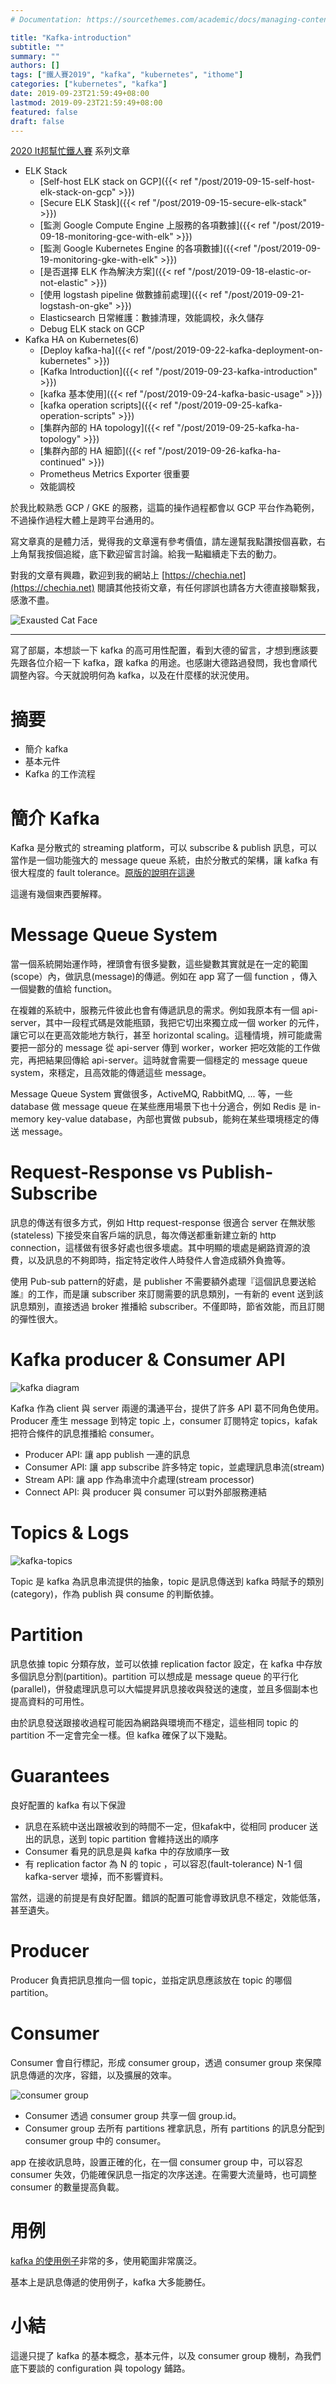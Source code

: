 ```yaml
---
# Documentation: https://sourcethemes.com/academic/docs/managing-content/

title: "Kafka-introduction"
subtitle: ""
summary: ""
authors: []
tags: ["鐵人賽2019", "kafka", "kubernetes", "ithome"]
categories: ["kubernetes", "kafka"]
date: 2019-09-23T21:59:49+08:00
lastmod: 2019-09-23T21:59:49+08:00
featured: false
draft: false
---
```


[2020 It邦幫忙鐵人賽](https://ithelp.ithome.com.tw/2020ironman) 系列文章

- ELK Stack
  - [Self-host ELK stack on GCP]({{< ref "/post/2019-09-15-self-host-elk-stack-on-gcp" >}})
  - [Secure ELK Stask]({{< ref "/post/2019-09-15-secure-elk-stack" >}})
  - [監測 Google Compute Engine 上服務的各項數據]({{< ref "/post/2019-09-18-monitoring-gce-with-elk" >}})
  - [監測 Google Kubernetes Engine 的各項數據]({{<ref "/post/2019-09-19-monitoring-gke-with-elk" >}})
  - [是否選擇 ELK 作為解決方案]({{< ref "/post/2019-09-18-elastic-or-not-elastic" >}})
  - [使用 logstash pipeline 做數據前處理]({{< ref "/post/2019-09-21-logstash-on-gke" >}})
  - Elasticsearch 日常維護：數據清理，效能調校，永久儲存
  - Debug ELK stack on GCP
- Kafka HA on Kubernetes(6)
  - [Deploy kafka-ha]({{< ref "/post/2019-09-22-kafka-deployment-on-kubernetes" >}})
  - [Kafka Introduction]({{< ref "/post/2019-09-23-kafka-introduction" >}})
  - [kafka 基本使用]({{< ref "/post/2019-09-24-kafka-basic-usage" >}}) 
  - [kafka operation scripts]({{< ref "/post/2019-09-25-kafka-operation-scripts" >}})
  - [集群內部的 HA topology]({{< ref "/post/2019-09-25-kafka-ha-topology" >}})
  - [集群內部的 HA 細節]({{< ref "/post/2019-09-26-kafka-ha-continued" >}})
  - Prometheus Metrics Exporter 很重要
  - 效能調校
  
於我比較熟悉 GCP / GKE 的服務，這篇的操作過程都會以 GCP 平台作為範例，不過操作過程大體上是跨平台通用的。

寫文章真的是體力活，覺得我的文章還有參考價值，請左邊幫我點讚按個喜歡，右上角幫我按個追縱，底下歡迎留言討論。給我一點繼續走下去的動力。

對我的文章有興趣，歡迎到我的網站上 [https://chechia.net](https://chechia.net) 閱讀其他技術文章，有任何謬誤也請各方大德直接聯繫我，感激不盡。

![Exausted Cat Face](https://d32l83enj9u8rg.cloudfront.net/wp-content/uploads/iStock-966846550-cat-overheating-simonkr-1-940x470.jpg)

---

寫了部屬，本想談一下 kafka 的高可用性配置，看到大德的留言，才想到應該要先跟各位介紹一下 kafka，跟 kafka 的用途。也感謝大德路過發問，我也會順代調整內容。今天就說明何為 kafka，以及在什麼樣的狀況使用。

# 摘要

* 簡介 kafka
* 基本元件
* Kafka 的工作流程

# 簡介 Kafka

Kafka 是分散式的 streaming platform，可以 subscribe & publish 訊息，可以當作是一個功能強大的 message queue 系統，由於分散式的架構，讓 kafka 有很大程度的 fault tolerance。[原版的說明在這邊](https://kafka.apache.org/documentation/#gettingStarted)

這邊有幾個東西要解釋。

# Message Queue System

當一個系統開始運作時，裡頭會有很多變數，這些變數其實就是在一定的範圍(scope）內，做訊息(message)的傳遞。例如在 app 寫了一個 function ，傳入一個變數的值給 function。

在複雜的系統中，服務元件彼此也會有傳遞訊息的需求。例如我原本有一個 api-server，其中一段程式碼是效能瓶頸，我把它切出來獨立成一個 worker 的元件，讓它可以在更高效能地方執行，甚至 horizontal scaling。這種情境，辨可能歲需要把一部分的 message 從 api-server 傳到 worker，worker 把吃效能的工作做完，再把結果回傳給 api-server。這時就會需要一個穩定的 message queue system，來穩定，且高效能的傳遞這些 message。

Message Queue System 實做很多，ActiveMQ, RabbitMQ, ... 等，一些 database 做 message queue 在某些應用場景下也十分適合，例如 Redis 是 in-memory key-value database，內部也實做 pubsub，能夠在某些環境穩定的傳送 message。

# Request-Response vs Publish-Subscribe

訊息的傳送有很多方式，例如 Http request-response 很適合 server 在無狀態(stateless) 下接受來自客戶端的訊息，每次傳送都重新建立新的 http connection，這樣做有很多好處也很多壞處。其中明顯的壞處是網路資源的浪費，以及訊息的不夠即時，指定特定收件人時發件人會造成額外負擔等。

使用 Pub-sub pattern的好處，是 publisher 不需要額外處理『這個訊息要送給誰』的工作，而是讓 subscriber 來訂閱需要的訊息類別，一有新的 event 送到該訊息類別，直接透過 broker 推播給 subscriber。不僅即時，節省效能，而且訂閱的彈性很大。

# Kafka producer & Consumer API

![kafka diagram](https://kafka.apache.org/23/images/kafka-apis.png)

Kafka 作為 client 與 server 兩邊的溝通平台，提供了許多 API 葛不同角色使用。Producer 產生 message 到特定 topic 上，consumer 訂閱特定 topics，kafak 把符合條件的訊息推播給 consumer。

* Producer API: 讓 app publish 一連的訊息
* Consumer API: 讓 app subscribe 許多特定 topic，並處理訊息串流(stream)
* Stream API: 讓 app 作為串流中介處理(stream processor)
* Connect API: 與 producer 與 consumer 可以對外部服務連結

# Topics & Logs

![kafka-topics](https://kafka.apache.org/23/images/log_anatomy.png)

Topic 是 kafka 為訊息串流提供的抽象，topic 是訊息傳送到 kafka 時賦予的類別(category)，作為 publish 與 consume 的判斷依據。

# Partition

訊息依據 topic 分類存放，並可以依據 replication factor 設定，在 kafka 中存放多個訊息分割(partition)。partition 可以想成是 message queue 的平行化 (parallel)，併發處理訊息可以大幅提昇訊息接收與發送的速度，並且多個副本也提高資料的可用性。

由於訊息發送跟接收過程可能因為網路與環境而不穩定，這些相同 topic 的 partition 不一定會完全一樣。但 kafka 確保了以下幾點。

# Guarantees

良好配置的 kafka 有以下保證

* 訊息在系統中送出跟被收到的時間不一定，但kafak中，從相同 producer 送出的訊息，送到 topic partition 會維持送出的順序
* Consumer 看見的訊息是與 kafka 中的存放順序一致
* 有 replication factor 為 N 的 topic ，可以容忍(fault-tolerance) N-1 個 kafka-server 壞掉，而不影響資料。

當然，這邊的前提是有良好配置。錯誤的配置可能會導致訊息不穩定，效能低落，甚至遺失。

# Producer

Producer 負責把訊息推向一個 topic，並指定訊息應該放在 topic 的哪個 partition。

# Consumer

Consumer 會自行標記，形成 consumer group，透過 consumer group 來保障訊息傳遞的次序，容錯，以及擴展的效率。

![consumer group](https://kafka.apache.org/23/images/consumer-groups.png)

* Consumer 透過 consumer group 共享一個 group.id。
* Consumer group 去所有 partitions 裡拿訊息，所有 partitions 的訊息分配到 consumer group 中的 consumer。

app 在接收訊息時，設置正確的化，在一個 consumer group 中，可以容忍 consumer 失效，仍能確保訊息一指定的次序送達。在需要大流量時，也可調整 consumer 的數量提高負載。

# 用例

[kafka 的使用例子](https://kafka.apache.org/documentation/#uses)非常的多，使用範圍非常廣泛。

基本上是訊息傳遞的使用例子，kafka 大多能勝任。

# 小結

這邊只提了 kafka 的基本概念，基本元件，以及 consumer group 機制，為我們底下要談的 configuration 與 topology 鋪路。
